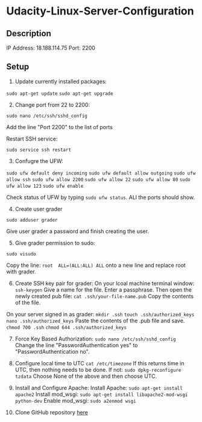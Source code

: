 # Udacity-Linux-Server-Configuration

## Description

IP Address: 18.188.114.75
Port: 2200

## Setup

1. Update currently installed packages:

```sudo apt-get update```
```sudo apt-get upgrade```

2. Change port from 22 to 2200:

```sudo nano /etc/ssh/sshd_config```

Add the line "Port 2200" to the list of ports

Restart SSH service:

```sudo service ssh restart```

3. Confugre the UFW:

```sudo ufw default deny incoming```
```sudo ufw default allow outgoing```
```sudo ufw allow ssh```
```sudo ufw allow 2200```
```sudo ufw allow 22```
```sudo ufw allow 80```
```sudo ufw allow 123```
```sudo ufw enable```

Check status of UFW by typing ```sudo ufw status```. ALl the ports should show.

4. Create user grader

```sudo adduser grader```

Give user grader a password and finish creating the user.

5. Give grader permission to sudo:

```sudo visudo```

Copy the line: ```root  ALL=(ALL:ALL) ALL``` onto a new line and replace root with grader.

6. Create SSH key pair for grader:
On your lcoal machine terminal window: ```ssh-keygen```
Give a name for the file.
Enter a passphrase.
Then open the newly created pub file: ```cat .ssh/your-file-name.pub```
Copy the contents of the file.

On your server signed in as grader: 
```mkdir .ssh```
```touch .ssh/authorized_keys```
```nano .ssh/authorized_keys```
Paste the contents of the .pub file and save.
```chmod 700 .ssh```
```chmod 644 .ssh/authorized_keys```

7. Force Key Based Authorization:
```sudo nano /etc/ssh/sshd_config```
Change the line "PasswordAuthentication yes" to "PasswordAuthentication no".

8. Configure local time to UTC
```cat /etc/timezone```
If this returns time in UTC, then nothing needs to be done. If not:
```sudo dpkg-reconfigure tzdata```
Choose None of the above and then choose UTC.

9. Install and Configure Apache:
Install Apache: ```sudo apt-get install apache2```
Install mod_wsgi: ```sudo apt-get install libapache2-mod-wsgi python-dev```
Enable mod_wsgi: ```sudo a2enmod wsgi```

10. Clone GitHub repository [here](https://github.com/aapujji/Udacity-Full-Stack-Nanodegree---Item-Catalog)
